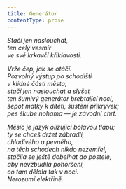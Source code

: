 ```yaml
---
title: Generátor
contentType: prose
---
```


<section>

_Stačí jen naslouchat,  
ten celý vesmír  
ve své krkavčí křiklavosti._

</section>

<section>

_Vrže čep, jak se otáčí.  
Pozvolný výstup po schodišti  
v klidné části města,  
stačí jen naslouchat a slyšet  
ten šumivý generátor brebtající noci,  
šepot matky k dítěti, šustění přikrývek;  
pes škube nohama — je závodní chrt._

</section>

<section>

_Měsíc je jazyk olizující bolavou tlapu;  
ty se chceš držet zábradlí,  
chladivého a pevného,  
na těch schodech nikdo nezemřel,  
stačila se ještě dobelhat do postele,  
aby nevzbudila pohoršení,  
co tam dělala tak v noci.  
Nerozumí elektřině._

</section>
